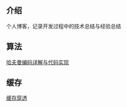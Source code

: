 ## 介绍
个人博客，记录开发过程中的技术总结与经验总结
## 算法
[哈夫曼编码详解与代码实现](/blogs/suanfa/HuffmanCode.md)
## 缓存
[缓存穿透](https://gitee.com/muieer/blogs/blob/master/blogs/cache.md#%E7%BC%93%E5%AD%98%E7%A9%BF%E9%80%8F)